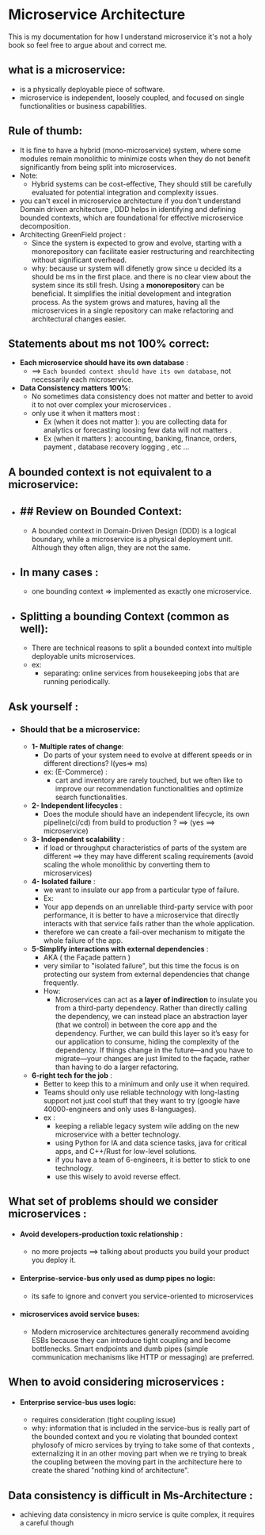 # Microservice Architecture
This is my documentation for how I understand microservice it's not a holy book so feel free to argue about and correct me.

## what is a microservice:
  - is a physically deployable piece of software.
  - microservice is independent, loosely coupled, and focused on single functionalities or business capabilities.

## Rule  of thumb:
  - It is fine to have a hybrid (mono-microservice) system, where some modules remain monolithic to minimize costs when they do not benefit significantly from being split into microservices.
  - Note:
    - Hybrid systems can be cost-effective, They should still be carefully evaluated for potential integration and complexity issues.
  - you can't excel in microservice architecture if you don't understand Domain driven architecture , DDD helps in identifying and defining bounded contexts, which are foundational for effective microservice decomposition.
  - Architecting GreenField project :
    - Since the system is expected to grow and evolve, starting with a monorepository can facilitate easier restructuring and rearchitecting without significant overhead.
    - why: because ur system will difenetly grow since u decided its a should be ms in the first place. and there is no clear view about the system since its still fresh. Using a <b>monorepositor</b>y can be beneficial. It simplifies the initial development and integration process. As the system grows and matures, having all the microservices in a single repository can make refactoring and architectural changes easier.

## Statements about ms not 100% correct:
  - **Each microservice should have its own database** :
    + ==> `Each bounded context should have its own database`, not necessarily each microservice.</b>
  - **Data Consistency matters 100%**:
    - No sometimes data consistency does not matter and better to avoid it to not over complex your microservices .
    - only use it when it matters most :
      - Ex (when it does not matter ): you are collecting data for analytics or forecasting loosing few data will not matters .
      - Ex (when it matters ): accounting, banking, finance, orders, payment , database recovery logging , etc ... 

## A bounded context is not equivalent to a microservice:
  - ## ## Review on Bounded Context: 
    - A bounded context in Domain-Driven Design (DDD) is a logical boundary, while a microservice is a physical deployment unit. Although they often align, they are not the same.
  - ## In many cases : 
    - one bounding context => implemented as exactly one microservice.
  - ## Splitting a bounding Context (common as well):
    - There are technical reasons to split a bounded context into multiple deployable units   microservices.
    - ex:
      - separating: online services from housekeeping jobs that are running periodically.
        
## Ask yourself :
  - ### Should that be a microservice:
    - **1- Multiple rates of change**:
        - Do parts of your system need to evolve at different speeds or in different directions? I(yes=> ms)
        - ex: (E-Commerce) :
          - cart and inventory are rarely touched, but we often like to improve our recommendation functionalities and optimize search functionalities.
    - **2- Independent lifecycles** :
      - Does the module should have an independent lifecycle, its own pipeline(ci/cd) from build to production ? ==> (yes ==> microservice) 
    - **3- Independent scalability** : 
      - if load or throughput characteristics of parts of the system are different ==> they may have different scaling requirements (avoid scaling the whole monolithic by converting them to microservices)
    - **4- Isolated failure** :
      -  we want to insulate our app from a particular type of failure.
      -  Ex:
        - Your app depends on an unreliable third-party service with poor performance, it is better to have a microservice that directly interacts with that service fails rather than the whole application.
        - therefore we can create a fail-over mechanism to mitigate the whole failure of the app.
    - **5-Simplify interactions with external dependencies** :
        - AKA ( the Façade pattern )
        - very similar to "isolated failure", but this time the focus is on protecting our system from external dependencies that change frequently.
        - How:
          - Microservices can act as <b>a layer of indirection</b> to insulate you from a third-party dependency. Rather than directly calling the dependency, we can instead place an abstraction layer (that we control) in between the core app and the dependency. Further, we can build this layer so it’s easy for our application to consume, hiding the complexity of the dependency. If things change in the future—and you have to migrate—your changes are just limited to the façade, rather than having to do a larger refactoring.
    - **6-right tech for the job** :
      - Better to keep this to a minimum and only use it when required.
      - Teams should only use reliable technology with long-lasting support not just cool stuff that they want to try (google have 40000-engineers and only uses 8-languages).
      - ex :
        - keeping a reliable legacy system wile adding on the new microservice with a better technology.
        - using Python for IA and data science tasks, java for critical apps, and C++/Rust for low-level solutions.
        - if you have a team of 6-engineers, it is better to stick to one technology.
        - use this wisely to avoid reverse effect.
## What set of problems should we consider microservices :
  - #### Avoid developers-production toxic relationship :
    - no more projects ==> talking about products you build your product you deploy it.
  - #### Enterprise-service-bus only used as dump pipes no logic:
    - its safe to ignore and convert you service-oriented to microservices
  - #### microservices avoid service buses:
    - Modern microservice architectures generally recommend avoiding ESBs because they can introduce tight coupling and become bottlenecks. Smart endpoints and dumb pipes (simple communication mechanisms like HTTP or messaging) are preferred.
  
## When to avoid considering microservices :
  - #### Enterprise service-bus uses logic:
    - requires consideration (tight coupling issue)
    - why: information that is included in the service-bus is really part of the bounded context and you re violating that bounded context phylosofy of micro services by trying to take some of that contexts , externalizing it in an other moving part when we re trying to break the coupling between the moving part in the architecture here to create the shared "nothing kind of architecture".



## Data consistency is difficult in Ms-Architecture :
  - achieving data consistency in micro service is quite complex, it requires a careful though 
    

